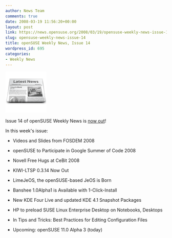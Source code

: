 ```yaml
---
author: News Team
comments: true
date: 2008-03-19 11:56:20+00:00
layout: post
link: https://news.opensuse.org/2008/03/19/opensuse-weekly-news-issue-14/
slug: opensuse-weekly-news-issue-14
title: openSUSE Weekly News, Issue 14
wordpress_id: 695
categories:
- Weekly News
---
```


![news](/wp-content/uploads/2007/11/knewsticker.png)

Issue 14 of openSUSE Weekly News is [now out](//en.opensuse.org/OpenSUSE_Weekly_News/14)!

In this week's issue:




  * Videos and Slides from FOSDEM 2008


  * openSUSE to Participate in Google Summer of Code 2008


  * Novell Free Hugs at CeBit 2008


  * KIWI-LTSP 0.3.14 Now Out


  * LimeJeOS, the openSUSE-based JeOS is Born


  * Banshee 1.0Alpha1 is Available with 1-Click-Install


  * New KDE Four Live and updated KDE 4.1 Snapshot Packages


  * HP to preload SUSE Linux Enterprise Desktop on Notebooks, Desktops 


  * In Tips and Tricks: Best Practices for Editing Configuration Files


  * Upcoming: openSUSE 11.0 Alpha 3 (today)


